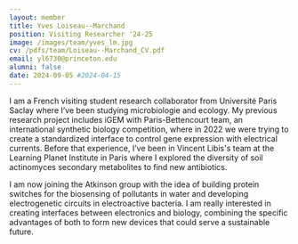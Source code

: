 ```yaml
---
layout: member
title: Yves Loiseau--Marchand
position: Visiting Researcher '24-25
image: /images/team/yves_lm.jpg
cv: /pdfs/team/Loiseau--Marchand_CV.pdf
email: yl6730@princeton.edu
alumni: false
date: 2024-09-05 #2024-04-15
---
```


I am a French visiting student research collaborator from Université Paris Saclay where I’ve been studying microbiologie and ecology. My previous research project includes iGEM with Paris-Bettencourt team, an international synthetic biology competition, where in 2022 we were trying to create a standardized interface to control gene expression with electrical currents. Before that experience, I’ve been in Vincent Libis's team at the Learning Planet Institute in Paris where I explored the diversity of soil actinomyces secondary metabolites to find new antibiotics.

I am now joining the Atkinson group with the idea of building protein switches for the biosensing of pollutants in water and developing electrogenetic circuits in electroactive bacteria. I am really interested in creating interfaces between electronics and biology, combining the specific advantages of both to form new devices that could serve a sustainable future.